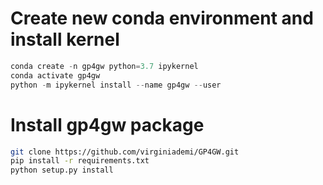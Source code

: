 # Create new conda environment and install kernel
```python
conda create -n gp4gw python=3.7 ipykernel
conda activate gp4gw
python -m ipykernel install --name gp4gw --user
```
# Install gp4gw package
```bash
git clone https://github.com/virginiademi/GP4GW.git
pip install -r requirements.txt
python setup.py install
```
